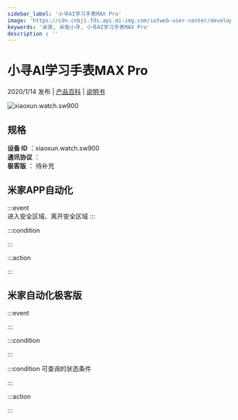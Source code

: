```yaml
---
sidebar_label: '小寻AI学习手表MAX Pro'
image: 'https://cdn.cnbj1.fds.api.mi-img.com/iotweb-user-center/developer_1678871037657wSluaeud.png?GalaxyAccessKeyId=AKVGLQWBOVIRQ3XLEW&Expires=9223372036854775807&Signature=6OCrjMbHni/BTYt8v7CoKhHCVV0='
keywords: '米家, 米兔小寻, 小寻AI学习手表MAX Pro'
description : ''
---
```

# 小寻AI学习手表MAX Pro

2020/1/14 发布 | [产品百科](https://home.mi.com/webapp/content/baike/product/index.html?model=xiaoxun.watch.sw900/) | [说明书](https://home.mi.com/views/introduction.html?model=xiaoxun.watch.sw900&region=cn)

![xiaoxun.watch.sw900](https://cdn.cnbj1.fds.api.mi-img.com/iotweb-user-center/developer_1678871037657wSluaeud.png?GalaxyAccessKeyId=AKVGLQWBOVIRQ3XLEW&Expires=9223372036854775807&Signature=6OCrjMbHni/BTYt8v7CoKhHCVV0=)

## 规格  
> 
**设备 ID** ：xiaoxun.watch.sw900  
**通讯协议** ：  
**极客版**  ： 待补充 


## 米家APP自动化  

:::event  
进入安全区域、离开安全区域
:::

:::condition  

:::

:::action   

:::

## 米家自动化极客版  

:::event  

:::

:::condition  

:::

:::condition 可查询的状态条件  

:::

:::action  

:::

        
